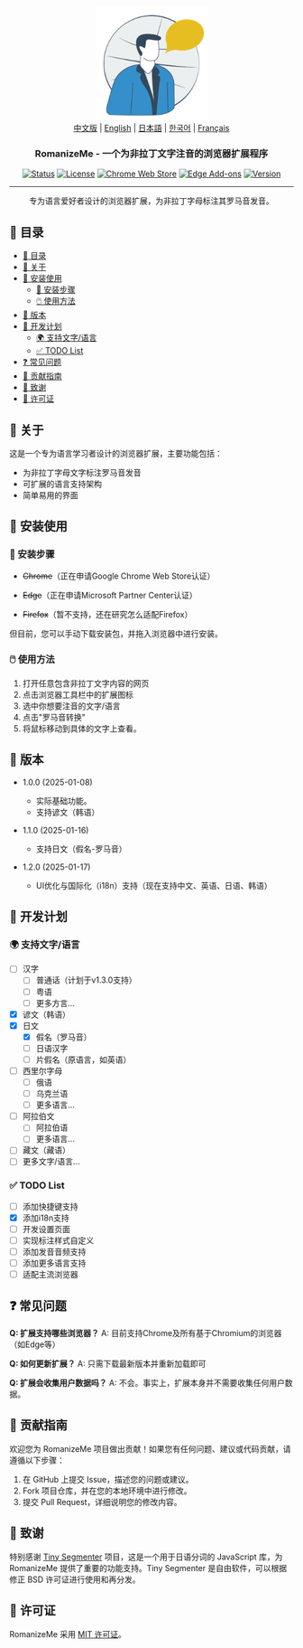 <p align="center">
  <a href="https://github.com/jeffminim/RomanizeMe" rel="noopener">
 <img width=200px height=200px src="assets/romanizemelogo256.png" alt="RomanizeMe - Browser Extension Logo"></a>
 <br>
 <a href="./README.zh.md">中文版</a> | <a href="./README.md">English</a> | <a href="./README.ja.md">日本語</a> | <a href="./README.ko.md">한국어</a> | <a href="./README.fr.md">Français</a>
</p>

<h3 align="center">RomanizeMe - 一个为非拉丁文字注音的浏览器扩展程序</h3>

<div align="center">

[![Status](https://img.shields.io/badge/status-active-success.svg)]()
[![License](https://img.shields.io/badge/license-MIT-blue.svg)](/LICENSE)
[![Chrome Web Store](https://img.shields.io/badge/chrome-web--store-coming_soon-blue.svg)]()
[![Edge Add-ons](https://img.shields.io/badge/edge-add--ons-coming_soon-blue.svg)]()
[![Version](https://img.shields.io/badge/version-1.2.0-blue.svg)](https://github.com/jeffminim/RomanizeMe/releases/tag/v1.2.0)

</div>

---

<p align="center"> 专为语言爱好者设计的浏览器扩展，为非拉丁字母标注其罗马音发音。
    <br> 
</p>

## 📝 目录

- [📝 目录](#-目录)
- [🧐 关于 ](#-关于-)
- [🏁 安装使用 ](#-安装使用-)
  - [🔧 安装步骤](#-安装步骤)
  - [🖱️ 使用方法](#️-使用方法)
- [📅 版本 ](#-版本-)
- [📅 开发计划 ](#-开发计划-)
  - [🌍 支持文字/语言 ](#-支持文字语言-)
  - [✅ TODO List](#-todo-list)
- [❓ 常见问题 ](#-常见问题-)
- [🤝 贡献指南 ](#-贡献指南-)
- [🙏 致谢 ](#-致谢-)
- [📜 许可证 ](#-许可证-)

## 🧐 关于 <a name = "关于"></a>

这是一个专为语言学习者设计的浏览器扩展，主要功能包括：

- 为非拉丁字母文字标注罗马音发音
- 可扩展的语言支持架构
- 简单易用的界面

## 🏁 安装使用 <a name = "安装使用"></a>

### 🔧 安装步骤

- ~~Chrome~~（正在申请Google Chrome Web Store认证）

- ~~Edge~~（正在申请Microsoft Partner Center认证）

- ~~Firefox~~（暂不支持，还在研究怎么适配Firefox）

但目前，您可以手动下载安装包，并拖入浏览器中进行安装。

### 🖱️ 使用方法

1. 打开任意包含非拉丁文字内容的网页
2. 点击浏览器工具栏中的扩展图标
3. 选中你想要注音的文字/语言
4. 点击"罗马音转换"
5. 将鼠标移动到具体的文字上查看。

## 📅 版本 <a name = "版本"></a>

- 1.0.0 (2025-01-08)
  - 实际基础功能。
  - 支持谚文（韩语）

- 1.1.0 (2025-01-16)
  - 支持日文（假名-罗马音）

- 1.2.0 (2025-01-17)
  - UI优化与国际化（i18n）支持（现在支持中文、英语、日语、韩语）

## 📅 开发计划 <a name = "开发计划"></a>

### 🌍 支持文字/语言 <a name = "支持语言"></a>

- [ ] 汉字
  - [ ] 普通话（计划于v1.3.0支持）
  - [ ] 粤语
  - [ ] 更多方言...
- [X] 谚文（韩语）
- [x] 日文
  - [x] 假名（罗马音）
  - [ ] 日语汉字
  - [ ] 片假名（原语言，如英语）
- [ ] 西里尔字母
  - [ ] 俄语
  - [ ] 乌克兰语
  - [ ] 更多语言...
- [ ] 阿拉伯文
  - [ ] 阿拉伯语
  - [ ] 更多语言...
- [ ] 藏文（藏语）
- [ ] 更多文字/语言...

### ✅ TODO List

- [ ] 添加快捷键支持
- [x] 添加i18n支持
- [ ] 开发设置页面
- [ ] 实现标注样式自定义
- [ ] 添加发音音频支持
- [ ] 添加更多语言支持
- [ ] 适配主流浏览器

## ❓ 常见问题 <a name = "常见问题"></a>

**Q: 扩展支持哪些浏览器？**
A: 目前支持Chrome及所有基于Chromium的浏览器（如Edge等）

**Q: 如何更新扩展？**
A: 只需下载最新版本并重新加载即可

**Q: 扩展会收集用户数据吗？**
A: 不会。事实上，扩展本身并不需要收集任何用户数据。

## 🤝 贡献指南 <a name = "贡献指南"></a>

欢迎您为 RomanizeMe 项目做出贡献！如果您有任何问题、建议或代码贡献，请遵循以下步骤：

1. 在 GitHub 上提交 Issue，描述您的问题或建议。
2. Fork 项目仓库，并在您的本地环境中进行修改。
3. 提交 Pull Request，详细说明您的修改内容。

## 🙏 致谢 <a name = "致谢"></a>

特别感谢 [Tiny Segmenter](http://www.chasen.org/~taku/software/TinySegmenter/) 项目，这是一个用于日语分词的 JavaScript 库，为 RomanizeMe 提供了重要的功能支持。Tiny Segmenter 是自由软件，可以根据修正 BSD 许可证进行使用和再分发。

## 📜 许可证 <a name = "许可证"></a>

RomanizeMe 采用 [MIT 许可证](/LICENSE)。
